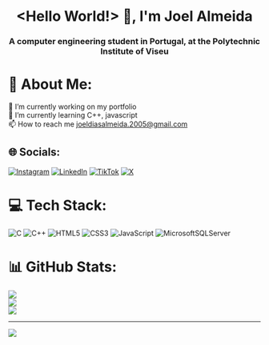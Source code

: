 <h1 align="center">&lt;Hello World!&gt; 👋, I'm Joel Almeida</h1>
<h3 align="center">A computer engineering student in Portugal, at the Polytechnic Institute of Viseu</h3>

# 💫 About Me:
🔭 I’m currently working on my portfolio<br>🌱 I’m currently learning C++, javascript<br>📫 How to reach me joeldiasalmeida.2005@gmail.com


## 🌐 Socials:
[![Instagram](https://img.shields.io/badge/Instagram-%23E4405F.svg?logo=Instagram&logoColor=white)](https://instagram.com/_.xjoelxalmeidax._) [![LinkedIn](https://img.shields.io/badge/LinkedIn-%230077B5.svg?logo=linkedin&logoColor=white)](https://linkedin.com/in/joel-almeida-4b6441276) [![TikTok](https://img.shields.io/badge/TikTok-%23000000.svg?logo=TikTok&logoColor=white)](https://tiktok.com/@xjoelxalmeidax) [![X](https://img.shields.io/badge/X-black.svg?logo=X&logoColor=white)](https://x.com/_J_0_e_l_) 

# 💻 Tech Stack:
![C](https://img.shields.io/badge/c-%2300599C.svg?style=for-the-badge&logo=c&logoColor=white) ![C++](https://img.shields.io/badge/c++-%2300599C.svg?style=for-the-badge&logo=c%2B%2B&logoColor=white) ![HTML5](https://img.shields.io/badge/html5-%23E34F26.svg?style=for-the-badge&logo=html5&logoColor=white) ![CSS3](https://img.shields.io/badge/css3-%231572B6.svg?style=for-the-badge&logo=css3&logoColor=white) ![JavaScript](https://img.shields.io/badge/javascript-%23323330.svg?style=for-the-badge&logo=javascript&logoColor=%23F7DF1E) ![MicrosoftSQLServer](https://img.shields.io/badge/Microsoft%20SQL%20Server-CC2927?style=for-the-badge&logo=microsoft%20sql%20server&logoColor=white)
# 📊 GitHub Stats:
![](https://github-readme-stats.vercel.app/api?username=xJoelxAlmeidax&theme=one_dark_pro&hide_border=false&include_all_commits=true&count_private=true)<br/>
![](https://github-readme-streak-stats.herokuapp.com/?user=xJoelxAlmeidax&theme=one_dark_pro&hide_border=false)<br/>
![](https://github-readme-stats.vercel.app/api/top-langs/?username=xJoelxAlmeidax&theme=one_dark_pro&hide_border=false&include_all_commits=true&count_private=true&layout=compact)

---
[![](https://visitcount.itsvg.in/api?id=xJoelxAlmeidax&icon=0&color=0)](https://visitcount.itsvg.in)

